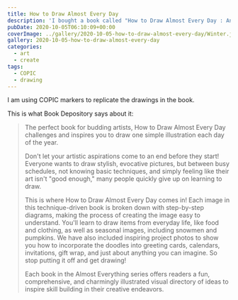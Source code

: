 ```yaml
---
title: How to Draw Almost Every Day
description: 'I bought a book called "How to Draw Almost Every Day : An Illustrated Sourcebook" by "Kamo" and have been practising some of the drawings.'
pubDate: 2020-10-05T06:10:09+00:00
coverImage: ../gallery/2020-10-05-how-to-draw-almost-every-day/Winter.jpg
gallery: 2020-10-05-how-to-draw-almost-every-day
categories:
  - art
  - create
tags:
  - COPIC
  - drawing
---
```


I am using COPIC markers to replicate the drawings in the book.

This is what Book Depository says about it:

> The perfect book for budding artists, How to Draw Almost Every Day challenges and inspires you to draw one simple illustration each day of the year.
>
> Don't let your artistic aspirations come to an end before they start! Everyone wants to draw stylish, evocative pictures, but between busy schedules, not knowing basic techniques, and simply feeling like their art isn't "good enough," many people quickly give up on learning to draw.
>
> This is where How to Draw Almost Every Day comes in! Each image in this technique-driven book is broken down with step-by-step diagrams, making the process of creating the image easy to understand. You'll learn to draw items from everyday life, like food and clothing, as well as seasonal images, including snowmen and pumpkins. We have also included inspiring project photos to show you how to incorporate the doodles into greeting cards, calendars, invitations, gift wrap, and just about anything you can imagine. So stop putting it off and get drawing!
>
> Each book in the Almost Everything series offers readers a fun, comprehensive, and charmingly illustrated visual directory of ideas to inspire skill building in their creative endeavors.

